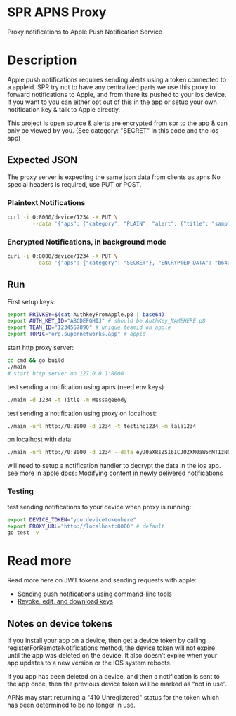 # SPR APNS Proxy

Proxy notifications to Apple Push Notification Service

# Description

Apple push notifications requires sending alerts using a token connected to a appleid.
SPR try not to have any centralized parts we use this proxy to forward notifications to Apple, and from there its pushed to your ios device.
If you want to you can either opt out of this in the app or setup your own notification key & talk to Apple directly.

This project is open source & alerts are encrypted from spr to the app & can only be viewed by you.
(See category: "SECRET" in this code and the ios app)

## Expected JSON
The proxy server is expecting the same json data from clients as apns
No special headers is required, use PUT or POST.

### Plaintext Notifications
```bash
curl -i 0:8000/device/1234 -X PUT \
        --data '{"aps": {"category": "PLAIN", "alert": {"title": "sample title", "body": "babody"}}}'
```

### Encrypted Notifications, in background mode
```bash
curl -i 0:8000/device/1234 -X PUT \
        --data '{"aps": {"category": "SECRET"}, "ENCRYPTED_DATA": "b64Datahere"}'
```

## Run

First setup keys:
```bash
export PRIVKEY=$(cat AuthkeyFromApple.p8 | base64)
export AUTH_KEY_ID="ABCDEFGHIJ" # should be AuthKey_NAMEHERE.p8
export TEAM_ID="1234567890" # unique teamid on apple
export TOPIC="org.supernetworks.app" # appid
```

start http proxy server:
```bash
cd cmd && go build
./main
# start http server on 127.0.0.1:8000
```

test sending a notification using apns (need env keys)
```bash
./main -d 1234 -t Title -m MessageBody
```

test sending a notification using proxy on localhost:
```bash
./main -url http://0:8000 -d 1234 -t testing1234 -m lala1234
```

on localhost with data:
```bash
./main -url http://0:8000 -d 1234 --data eyJ0aXRsZSI6ICJ0ZXN0aW5nMTIzNCIsICJib2R5IjogImxhbGExMjM0In0K
```

will need to setup a notification handler to decrypt the data in the ios app.
see more in apple docs: [Modifying content in newly delivered notifications](https://developer.apple.com/documentation/usernotifications/modifying_content_in_newly_delivered_notifications/)

### Testing

test sending notifications to your device when proxy is running::

```bash
export DEVICE_TOKEN="yourdevicetokenhere"
export PROXY_URL="http://localhost:8000" # default
go test -v
```

# Read more

Read more here on JWT tokens and sending requests with apple:
- [Sending push notifications using command-line tools](https://developer.apple.com/documentation/usernotifications/sending-push-notifications-using-command-line-tools#Send-a-Push-Notification-Using-a-Token)
- [Revoke, edit, and download keys](https://developer.apple.com/help/account/manage-keys/revoke-edit-and-download-keys)

## Notes on device tokens

If you install your app on a device, then get a device token by calling registerForRemoteNotifications method, the device token will not expire until the app was deleted on the device. It also doesn’t expire when your app updates to a new version or the iOS system reboots.

If you app has been deleted on a device, and then a notification is sent to the app once, then the previous device token will be marked as “not in use”.

APNs may start returning a "410 Unregistered" status for the token which has been determined to be no longer in use.
